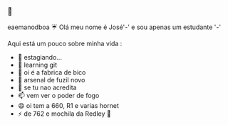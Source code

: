 ### 🚀
eaemanodboa ☔
Olá meu nome é José'-' e sou apenas um estudante '-'

Aqui está um pouco sobre minha vida :
- 🔭 estagiando...
- 🌱 learning git
- 👯 oi é a fabrica de bico 
- 🤔 arsenal de fuzil novo
- 💬 se tu nao acredita
- 📫 vem ver o poder de fogo
- 😄 oi tem a 660, R1 e varias hornet
- ⚡ de 762 e mochila da Redley
🛴
